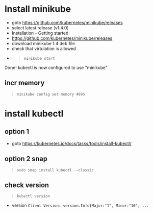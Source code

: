 # Install minikube
* goto https://github.com/kubernetes/minikube/releases
* select latest release (v1.4.0)
* Installation - Getting started
* https://github.com/kubernetes/minikube/releases
* download minikube 1.4 deb file
* check that virtulation is allowed
* >`minikube start`

Done! kubectl is now configured to use "minikube"

## incr memory 
> `minikube config set memory 4096`

# install kubectl
## option 1
* goto https://kubernetes.io/docs/tasks/tools/install-kubectl/
## option 2 snap
> `sudo snap install kubectl --classic`
## check version
> `kubectl version`

* version 
`Client Version: version.Info{Major:"1", Minor:"16", ...`
